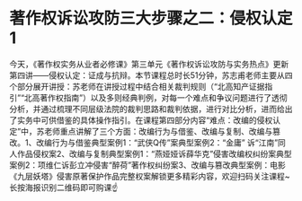 # 著作权诉讼攻防三大步骤之二：侵权认定1

今天，《著作权实务从业者必修课》第三单元《著作权诉讼攻防与实务热点》更新第四讲——侵权认定：证成与抗辩。本节课程总时长51分钟，苏志甫老师主要从四个部分展开讲授：苏老师在讲授过程中结合相关裁判规则（“北高知产证据指引”“北高著作权指南”）以及多则经典判例，对每一个难点和争议问题进行了透彻分析，并通过梳理不同层级法院的裁判思路和裁判依据，进行对比分析，进而给出了实务中可供借鉴的具体操作指引。在课程第四部分内容“难点：改编的侵权认定”中，苏老师重点讲解了三个方面：改编行为与借鉴、改编与复制、改编与篡改。1、改编行为与借鉴典型案例1：“武侠Q传”案典型案例2：“金庸” 诉“江南”同人作品侵权案2、改编与复制典型案例1：“燕娅娅诉薛华克”侵害改编权纠纷案典型案例2：项维仁诉彭立冲侵害“醉荷”著作权纠纷案3、改编与篡改典型案例：电影《九层妖塔》侵害原著保护作品完整权案解锁更多精彩内容，欢迎扫码关注课程~长按海报识别二维码即可购课☝

